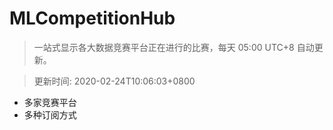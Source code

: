 # MLCompetitionHub

> 一站式显示各大数据竞赛平台正在进行的比赛，每天 05:00 UTC+8 自动更新。
  
> 更新时间: 2020-02-24T10:06:03+0800 

* 多家竞赛平台
* 多种订阅方式